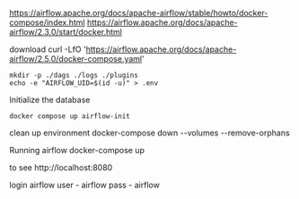 
https://airflow.apache.org/docs/apache-airflow/stable/howto/docker-compose/index.html
https://airflow.apache.org/docs/apache-airflow/2.3.0/start/docker.html

download
curl -LfO 'https://airflow.apache.org/docs/apache-airflow/2.5.0/docker-compose.yaml'

```
mkdir -p ./dags ./logs ./plugins
echo -e "AIRFLOW_UID=$(id -u)" > .env
```

Initialize the database
```
docker compose up airflow-init
```

clean up environment 
docker-compose down --volumes --remove-orphans

Running airflow
docker-compose up

to see 
http://localhost:8080

login airflow
user - airflow
pass - airflow
